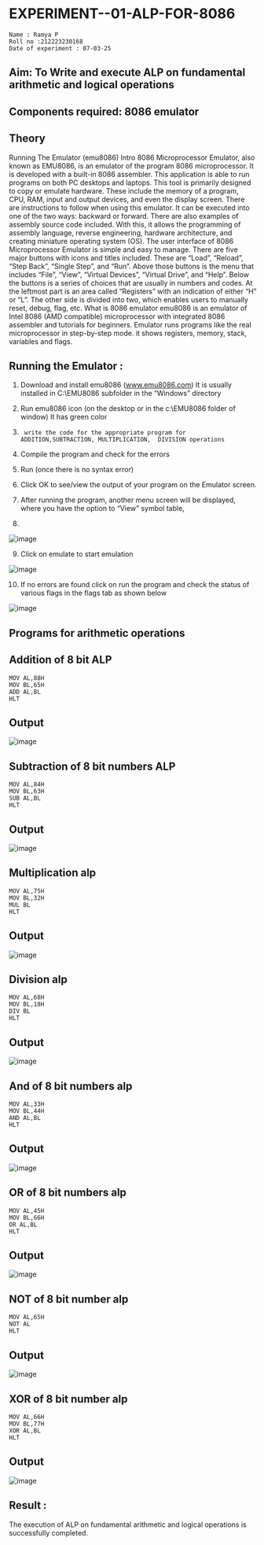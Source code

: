# EXPERIMENT--01-ALP-FOR-8086
~~~
Name : Ramya P
Roll no :212223230168
Date of experiment : 07-03-25
~~~





## Aim: To Write and execute ALP on fundamental arithmetic and logical operations
## Components required: 8086  emulator 
## Theory 
Running The Emulator (emu8086) Intro 8086 Microprocessor Emulator, also known as EMU8086, is an emulator of the program 8086 microprocessor. It is developed with a built-in 8086 assembler. This application is able to run programs on both PC desktops and laptops. This tool is primarily designed to copy or emulate hardware. These include the memory of a program, CPU, RAM, input and output devices, and even the display screen. There are instructions to follow when using this emulator. It can be executed into one of the two ways: backward or forward. There are also examples of assembly source code included. With this, it allows the programming of assembly language, reverse engineering, hardware architecture, and creating miniature operating system (OS). The user interface of 8086 Microprocessor Emulator is simple and easy to manage. There are five major buttons with icons and titles included. These are “Load”, “Reload”, “Step Back”, “Single Step”, and “Run”. Above those buttons is the menu that includes “File”, “View”, “Virtual Devices”, “Virtual Drive”, and “Help”. Below the buttons is a series of choices that are usually in numbers and codes. At the leftmost part is an area called “Registers” with an indication of either “H” or “L”. The other side is divided into two, which enables users to manually reset, debug, flag, etc. What is 8086 emulator emu8086 is an emulator of Intel 8086 (AMD compatible) microprocessor with integrated 8086 assembler and tutorials for beginners. Emulator runs programs like the real microprocessor in step-by-step mode. it shows registers, memory, stack, variables and flags.


 ## Running the Emulator :
1.	Download and install emu8086 (www.emu8086.com) It is usually installed in C:\EMU8086 subfolder in the “Windows” directory
2.	  Run  emu8086 icon (on the desktop or in the c:\EMU8086 folder of window) It has green color 
 
 
3.		write the code for the appropriate program for ADDITION,SUBTRACTION, MULTIPLICATION,  DIVISION operations 

4.	 Compile the program and check for the errors 
5.	Run (once there is no syntax error) 

6.	Click OK to see/view the output of your program on the Emulator screen. 


7.	After running the program, another menu screen will be displayed, where you have the option to “View” symbol table,
8.	 


![image](https://user-images.githubusercontent.com/36288975/189273263-d65baae9-4b8f-4723-afb3-c0ffa4052b04.png)











9.	Click on emulate to start emulation 








![image](https://user-images.githubusercontent.com/36288975/189273273-9bb36ec1-e2e8-4892-8d35-37707332bfdc.png)








10.	If no errors are found click on run the program and check the status of various flags in the flags tab as shown below 






![image](https://user-images.githubusercontent.com/36288975/189273277-113a2a33-4a40-4ff8-95a5-ecd3a1f504fe.png)







## Programs for arithmetic  operations

## Addition  of 8 bit ALP
~~~
MOV AL,88H
MOV BL,65H
ADD AL,BL
HLT
~~~




## Output  
![image](https://github.com/user-attachments/assets/f651a9ee-4a9a-440c-a166-735cd5b0027c)

 
## Subtraction   of 8 bit numbers  ALP 
~~~
MOV AL,84H
MOV BL,63H
SUB AL,BL
HLT
~~~
 
## Output  
![image](https://github.com/user-attachments/assets/a29effc4-c617-4891-aee3-7adb783eb451)

## Multiplication alp 
~~~
MOV AL,75H
MOV BL,32H
MUL BL
HLT
~~~
 ## Output  
 ![image](https://github.com/user-attachments/assets/f88250bb-372d-4773-94a9-9f0052750e09)



## Division alp 
~~~
MOV AL,68H
MOV BL,18H
DIV BL
HLT
~~~

## Output  
![image](https://github.com/user-attachments/assets/fa2be574-84eb-4e26-8ca5-1447429de1eb)

## And of 8 bit numbers alp

~~~
MOV AL,33H
MOV BL,44H
AND AL,BL
HLT
~~~
## Output
![image](https://github.com/user-attachments/assets/58c5eeca-09b2-4e6f-b50e-7b86a47a9327)

## OR of 8 bit numbers alp
~~~
MOV AL,45H
MOV BL,66H
OR AL,BL
HLT
~~~

## Output

![image](https://github.com/user-attachments/assets/0c5bf79c-80e3-45ce-9b38-81df102a1711)

## NOT of 8 bit number alp
~~~
MOV AL,65H
NOT AL
HLT
~~~

## Output
![image](https://github.com/user-attachments/assets/3ae15891-62af-4d8b-9a76-9401f7873d21)

## XOR of 8 bit number alp
~~~
MOV AL,66H
MOV BL,77H
XOR AL,BL
HLT
~~~

## Output
![image](https://github.com/user-attachments/assets/44463884-94f3-436c-bc4c-9d8e5d6508da)







## Result :
 The execution of ALP on fundamental arithmetic and logical operations is successfully completed.








